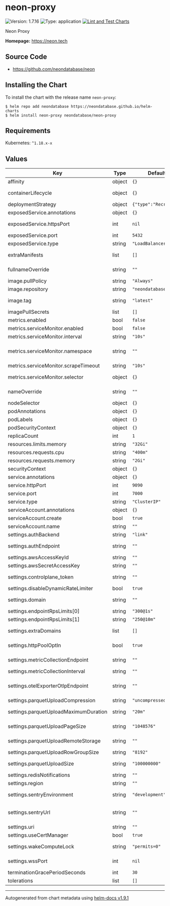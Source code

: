 # neon-proxy

![Version: 1.7.16](https://img.shields.io/badge/Version-1.7.16-informational?style=flat-square) ![Type: application](https://img.shields.io/badge/Type-application-informational?style=flat-square) [![Lint and Test Charts](https://github.com/neondatabase/helm-charts/actions/workflows/lint-test.yaml/badge.svg)](https://github.com/neondatabase/helm-charts/actions/workflows/lint-test.yaml)

Neon Proxy

**Homepage:** https://neon.tech

## Source Code

* <https://github.com/neondatabase/neon>

## Installing the Chart

To install the chart with the release name `neon-proxy`:

```console
$ helm repo add neondatabase https://neondatabase.github.io/helm-charts
$ helm install neon-proxy neondatabase/neon-proxy
```

## Requirements

Kubernetes: `^1.18.x-x`

## Values

| Key | Type | Default | Description |
|-----|------|---------|-------------|
| affinity | object | `{}` | Affinity for pod assignment |
| containerLifecycle | object | `{}` | container lifecycle hooks specification for neon-proxy container |
| deploymentStrategy | object | `{"type":"Recreate"}` | strategy override for deployment |
| exposedService.annotations | object | `{}` | Annotations to add to the exposed service |
| exposedService.httpsPort | int | `nil` | Exposed Service https port. If null, https server will not be exposed. |
| exposedService.port | int | `5432` | Exposed Service proxy port |
| exposedService.type | string | `"LoadBalancer"` | Exposed service type |
| extraManifests | list | `[]` | Additional manifests that are created with the chart |
| fullnameOverride | string | `""` | String to fully override neon-proxy.fullname template |
| image.pullPolicy | string | `"Always"` | image pull policy |
| image.repository | string | `"neondatabase/neon"` | Neondatabase image repository |
| image.tag | string | `"latest"` | Overrides the image tag whose default is the chart appVersion. |
| imagePullSecrets | list | `[]` | Specify docker-registry secret names as an array |
| metrics.enabled | bool | `false` | Enable prometheus metrcis autodiscovery |
| metrics.serviceMonitor.enabled | bool | `false` | Create ServiceMonitor resource |
| metrics.serviceMonitor.interval | string | `"10s"` | Interval in which prometheus scrapes |
| metrics.serviceMonitor.namespace | string | `""` | The namespace in which the ServiceMonitor will be created, if empty then Release.Namespace used |
| metrics.serviceMonitor.scrapeTimeout | string | `"10s"` | Scrape Timeout duration for prometheus |
| metrics.serviceMonitor.selector | object | `{}` | Additional labels to attach (used by Prometheus operator) |
| nameOverride | string | `""` | String to partially override neon-proxy.fullname template (will maintain the release name) |
| nodeSelector | object | `{}` | Node labels for pod assignment. |
| podAnnotations | object | `{}` | Annotations for neon-proxy pods |
| podLabels | object | `{}` | Additional labels for neon-proxy pods |
| podSecurityContext | object | `{}` | neon-proxy's pods Security Context |
| replicaCount | int | `1` |  |
| resources.limits.memory | string | `"32Gi"` |  |
| resources.requests.cpu | string | `"400m"` |  |
| resources.requests.memory | string | `"2Gi"` |  |
| securityContext | object | `{}` | neon-proxy's containers Security Context |
| service.annotations | object | `{}` | Annotations to add to the service |
| service.httpPort | int | `9090` | Http management port |
| service.port | int | `7000` | Service management port |
| service.type | string | `"ClusterIP"` | Service type |
| serviceAccount.annotations | object | `{}` | Annotations to add to the service account |
| serviceAccount.create | bool | `true` |  |
| serviceAccount.name | string | `""` |  |
| settings.authBackend | string | `"link"` | auth method used (console|link|postgres) |
| settings.authEndpoint | string | `""` | auth endpoint, e.g. "http://console.neon/authenticate_proxy_request/" |
| settings.awsAccessKeyId | string | `""` | (string) AWS Access Key ID |
| settings.awsSecretAccessKey | string | `""` | (string) AWS Secret Access Key |
| settings.controlplane_token | string | `""` | (string) JWT token to pass to control plane management API |
| settings.disableDynamicRateLimiter | bool | `true` | (bool) Disable dynamic rate limiter |
| settings.domain | string | `""` | domain used in TLS cert for client postgres connections |
| settings.endpointRpsLimits[0] | string | `"300@1s"` |  |
| settings.endpointRpsLimits[1] | string | `"250@10m"` |  |
| settings.extraDomains | list | `[]` | domains used in extra TLS certs for client postgres connections |
| settings.httpPoolOptIn | bool | `true` | (bool) Sets the SQL over HTTP Pool to opt-in-only mode if true. Set false to enable it always |
| settings.metricCollectionEndpoint | string | `""` | (url) endpoint used to send metrics to. If null, metrics will not be sent. |
| settings.metricCollectionInterval | string | `""` | (string) how often metrics should be sent. |
| settings.otelExporterOtlpEndpoint | string | `""` | OpenTelemetry collector URL (will be converted into `OTEL_EXPORTER_OTLP_ENDPOINT` environment variable) |
| settings.parquetUploadCompression | string | `"uncompressed"` | (string) What level of compression to use |
| settings.parquetUploadMaximumDuration | string | `"20m"` | (string) How long to wait before forcing a file upload |
| settings.parquetUploadPageSize | string | `"1048576"` | (string) How large each column page should be in bytes |
| settings.parquetUploadRemoteStorage | string | `""` | (string) Storage location to upload the parquet files to. |
| settings.parquetUploadRowGroupSize | string | `"8192"` | (string) How many rows to include in a row group |
| settings.parquetUploadSize | string | `"100000000"` | (string) How large the total parquet file should be in bytes |
| settings.redisNotifications | string | `""` | (url) Configures redis client |
| settings.region | string | `""` | (string) Region this proxy service is deployed into |
| settings.sentryEnvironment | string | `"development"` | "development" or "production". It will be visible in sentry in order to filter issues |
| settings.sentryUrl | string | `""` | url (will be converted into `SENTRY_DSN` environment variable) used by sentry to collect error/panic events in neon-proxy |
| settings.uri | string | `""` |  |
| settings.useCertManager | bool | `true` |  |
| settings.wakeComputeLock | string | `"permits=0"` | (string) Configures the locking of wake_compute per endpoint |
| settings.wssPort | int | `nil` | numeric port used for wss/https connections. If null, wss server will not be started |
| terminationGracePeriodSeconds | int | `30` | Deployment's terminationGracePeriodSeconds |
| tolerations | list | `[]` | Tolerations for pod assignment. |

----------------------------------------------
Autogenerated from chart metadata using [helm-docs v1.9.1](https://github.com/norwoodj/helm-docs/releases/v1.9.1)
